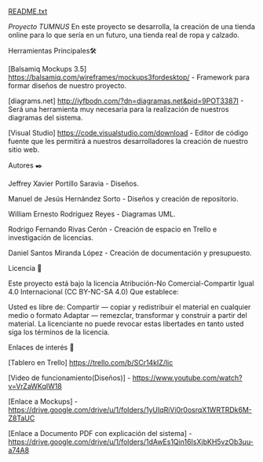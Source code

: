 [README.txt](https://github.com/Marcs202/tumnusLIC/files/7155431/README.txt)


*Proyecto TUMNUS*
En este proyecto se desarrolla, la creación de una tienda online para lo que sería en un futuro, una tienda real de ropa y calzado.

Herramientas Principales🛠️

[Balsamiq Mockups 3.5] https://balsamiq.com/wireframes/mockups3fordesktop/ - Framework para formar diseños de nuestro proyecto.

[diagrams.net] http://iyfbodn.com/?dn=diagramas.net&pid=9POT3387I - Será una herramienta muy necesaria para la realización de nuestros diagramas del
sistema.

[Visual Studio] https://code.visualstudio.com/download - Editor de código fuente que les permitirá a nuestros desarrolladores la creación de nuestro
sitio web.



Autores ✒️

Jeffrey Xavier Portillo Saravia - Diseños.						

Manuel de Jesús Hernández Sorto - Diseños y creación de repositorio.	

William Ernesto Rodríguez Reyes - Diagramas UML.								

Rodrigo Fernando Rivas Cerón - Creación de espacio en Trello e investigación de licencias.							

Daniel Santos Miranda López - Creación de documentación y presupuesto.						



Licencia 📄

Este proyecto está bajo la licencia Atribución-No Comercial-Compartir Igual 4.0 Internacional (CC BY-NC-SA 4.0) Que establece:

Usted es libre de: Compartir — copiar y redistribuir el material en cualquier medio o formato Adaptar — remezclar, transformar y construir a partir del material. 
La licenciante no puede revocar estas libertades en tanto usted siga los términos de la licencia.



Enlaces de interés 👀

[Tablero en Trello] https://trello.com/b/SCr14kIZ/lic

[Video de funcionamiento(Diseños)] - https://www.youtube.com/watch?v=VrZaWKqIW18

[Enlace a Mockups] - https://drive.google.com/drive/u/1/folders/1yUIqRiVi0r0osrqX1WRTRDk6M-Z8TaUC

[Enlace a Documento PDF con explicación del sistema] - https://drive.google.com/drive/u/1/folders/1dAwEs1Qin16IsXjbKH5vzOb3uu-a74A8
